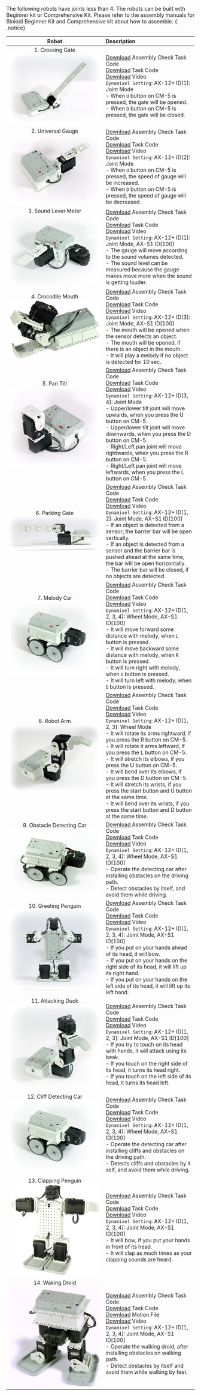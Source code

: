 The following robots have joints less than 4. The robots can be built with Beginner kit or Comprehensive Kit. Please refer to the assembly manuals for Bioloid Beginner Kit and Comprehensive kit about how to assemble.
{: .notice}

|Robot|Description|
|:---:|:---|
|1. Crossing Gate<br />![Ex_01][img_ex_01]|[Download][ex_1-1] Assembly Check Task Code<br />[Download][ex_1-2] Task Code<br />[Download][ex_1-3] Video<br /> `Dynamixel Setting`: AX-12+ ID[1]: Joint Mode<br />- When `U` button on CM-5 is pressed, the gate will be opened.<br />- When `D` button on CM-5 is pressed, the gate will be closed.|
|2. Universal Gauge<br />![Ex_02][img_ex_02]|[Download][ex_2-1] Assembly Check Task Code<br />[Download][ex_2-2] Task Code<br />[Download][ex_2-3] Video<br /> `Dynamixel Setting`: AX-12+ ID[2]: Joint Mode<br />- When `U` button on CM-5 is pressed, the speed of gauge will be increased.<br />- When `D` button on CM-5 is pressed, the speed of gauge will be decreased.|
|3. Sound Lever Meter<br />![Ex_03][img_ex_03]|[Download][ex_3-1] Assembly Check Task Code<br />[Download][ex_3-2] Task Code<br />[Download][ex_3-3] Video<br /> `Dynamixel Setting`: AX-12+ ID[1]: Joint Mode, AX-S1 ID[100]<br />- The gauge will move according to the sound volumes detected.<br />- The sound level can be measured because the gauge makes move more when the sound is getting louder.|
|4. Crocodile Mouth<br />![Ex_04][img_ex_04]|[Download][ex_4-1] Assembly Check Task Code<br />[Download][ex_4-2] Task Code<br />[Download][ex_4-3] Video<br /> `Dynamixel Setting`: AX-12+ ID[3]: Joint Mode, AX-S1 ID[100]<br />- The mouth will be opened when the sensor detects an object.<br />- The mouth will be opened, if there is an object in the mouth.<br />- It will play a melody if no object is detected for 10 sec.|
|5. Pan Tilt<br />![Ex_05][img_ex_05]|[Download][ex_5-1] Assembly Check Task Code<br />[Download][ex_5-2] Task Code<br />[Download][ex_5-3] Video<br /> `Dynamixel Setting`: AX-12+ ID[3, 4]: Joint Mode<br />- Upper/lower tilt joint will move upwards, when you press the U button on CM-5.<br />- Upper/lower tilt joint will move downwards, when you press the D button on CM-5.<br />- Right/Left pan joint will move rightwards, when you press the R button on CM-5.<br />- Right/Left pan joint will move leftwards, when you press the L button on CM-5.|
|6. Parking Gate<br />![Ex_06][img_ex_06]|[Download][ex_6-1] Assembly Check Task Code<br />[Download][ex_6-2] Task Code<br />[Download][ex_6-3] Video<br /> `Dynamixel Setting`: AX-12+ ID[1, 2]: Joint Mode, AX-S1 ID[100]<br />- If an object is detected from a sensor, the barrier bar will be open vertically.<br />- If an object is detected from a sensor and the barrier bar is pushed ahead at the same time, the bar will be open horizontally.<br />- The barrier bar will be closed, if no objects are detected.|
|7. Melody Car<br />![Ex_07][img_ex_07]|[Download][ex_7-1] Assembly Check Task Code<br />[Download][ex_7-2] Task Code<br />[Download][ex_7-3] Video<br /> `Dynamixel Setting`: AX-12+ ID[1, 2, 3, 4]: Wheel Mode, AX-S1 ID[100]<br />- It will move forward some distance with melody, when `L` button is pressed.<br />- It will move backward some distance with melody, when `R` button is pressed.<br />- It will turn right with melody, when `U` button is pressed.<br />- It will turn left with melody, when `D` button is pressed.|
|8. Robot Arm<br />![Ex_08][img_ex_08]|[Download][ex_8-1] Assembly Check Task Code<br />[Download][ex_8-2] Task Code<br />[Download][ex_8-3] Video<br /> `Dynamixel Setting`: AX-12+ ID[1, 2, 3]: Wheel Mode<br />- It will rotate its arms rightward, if you press the R button on CM-5.<br />- It will rotate it arms leftward, if you press the L button on CM-5.<br />- It will stretch its elbows, if you press the U button on CM-5.<br />- It will bend over its elbows, if you press the D button on CM-5.<br />- It will stretch its wrists, if you press the start button and U button at the same time.<br />- It will bend over its wrists, if you press the start button and D button at the same time.|
|9. Obstacle Detecting Car<br />![Ex_09][img_ex_09]|[Download][ex_9-1] Assembly Check Task Code<br />[Download][ex_9-2] Task Code<br />[Download][ex_9-3] Video<br /> `Dynamixel Setting`: AX-12+ ID[1, 2, 3, 4]: Wheel Mode, AX-S1 ID[100]<br />- Operate the detecting car after installing obstacles on the driving path.<br />- Detect obstacles by itself, and avoid them while driving.|
|10. Greeting Penguin<br />![Ex_10][img_ex_10]|[Download][ex_10-1] Assembly Check Task Code<br />[Download][ex_10-2] Task Code<br />[Download][ex_10-3] Video<br /> `Dynamixel Setting`: AX-12+ ID[1, 2, 3, 4]: Joint Mode, AX-S1 ID[100]<br />- If you put on your hands ahead of its head, it will bow.<br />- If you put on your hands on the right side of its head, it will lift up its right hand.<br />- If you put on your hands on the left side of its head, it will lift up its left hand.|
|11. Attacking Duck<br />![Ex_11][img_ex_11]|[Download][ex_11-1] Assembly Check Task Code<br />[Download][ex_11-2] Task Code<br />[Download][ex_11-3] Video<br /> `Dynamixel Setting`: AX-12+ ID[1, 2, 3]: Joint Mode, AX-S1 ID[100]<br />- If you try to touch on its head with hands, it will attack  using its beak.<br />- If  you touch on the right side of its head, it turns its head right.<br />- If you touch on the left side of its head, it turns its head left.|
|12. Cliff Detecting Car<br />![Ex_12][img_ex_12]|[Download][ex_12-1] Assembly Check Task Code<br />[Download][ex_12-2] Task Code<br />[Download][ex_12-3] Video<br /> `Dynamixel Setting`: AX-12+ ID[1, 2, 3, 4]: Wheel Mode, AX-S1 ID[100]<br />- Operate the detecting car after installing cliffs and obstacles on the driving path.<br />- Detects cliffs and obstacles by it self, and avoid them while driving.|
|13. Clapping Penguin<br />![Ex_13][img_ex_13]|[Download][ex_13-1] Assembly Check Task Code<br />[Download][ex_13-2] Task Code<br />[Download][ex_13-3] Video<br /> `Dynamixel Setting`: AX-12+ ID[1, 2, 3, 4]: Joint Mode, AX-S1 ID[100]<br />- It will bow, if you put your hands in front of its head.<br />- It will clap as much times as your clapping sounds are heard.|
|14. Waking Droid<br />![Ex_14][img_ex_14]|[Download][ex_14-1] Assembly Check Task Code<br />[Download][ex_14-2] Task Code<br />[Download][ex_14-3] Motion File<br />[Download][ex_14-4] Video<br />`Dynamixel Setting`: AX-12+ ID[1, 2, 3, 4]: Joint Mode, AX-S1 ID[100]<br />- Operate the walking droid, after installing obstacles on walking path.<br />- Detect obstacles by itself and avoid them while walking by feet.|

[img_ex_01]: /assets/images/edu/bioloid/bioloid_entry_crossinggate.png
[img_ex_02]: /assets/images/edu/bioloid/bioloid_entry_universal_gauge.jpg
[img_ex_03]: /assets/images/edu/bioloid/bioloid_entry_sound_level.jpg
[img_ex_04]: /assets/images/edu/bioloid/bioloid_entry_crocodilemouth.jpg
[img_ex_05]: /assets/images/edu/bioloid/bioloid_entry_pantilt.jpg
[img_ex_06]: /assets/images/edu/bioloid/bioloid_entry_parkinggate.jpg
[img_ex_07]: /assets/images/edu/bioloid/bioloid_entry_melodycar.png
[img_ex_08]: /assets/images/edu/bioloid/bioloid_entry_robot_arm.png
[img_ex_09]: /assets/images/edu/bioloid/bioloid_entry_obstacledetection.jpg
[img_ex_10]: /assets/images/edu/bioloid/bioloid_entry_greetingpenguin.jpg
[img_ex_11]: /assets/images/edu/bioloid/bioloid_entry_attackingduck.jpg
[img_ex_12]: /assets/images/edu/bioloid/bioloid_entry_melodycar.png
[img_ex_13]: /assets/images/edu/bioloid/bioloid_entry_clappingpenguin.png
[img_ex_14]: /assets/images/edu/bioloid/bioloid_entry_walkingdroid.png

[ex_1-1]: http://support.robotis.com/en/baggage_files/bioloid/bio_cmp_crossinggate_check_en.tsk
[ex_1-2]: http://support.robotis.com/en/baggage_files/bioloid/bio_cmp_crossinggate_en.tsk
[ex_1-3]: http://www.robotis.com/video/1_1.wmv
[ex_2-1]: http://support.robotis.com/en/baggage_files/bioloid/bio_cmp_universalgauge_check_en.tsk
[ex_2-2]: http://support.robotis.com/en/baggage_files/bioloid/bio_cmp_universalgauge_en.tsk
[ex_2-3]: http://www.robotis.com/video/1_2.wmv
[ex_3-1]: http://support.robotis.com/en/baggage_files/bioloid/bio_cmp_soundlevelmeter_check_en.tsk
[ex_3-2]: http://support.robotis.com/en/baggage_files/bioloid/bio_cmp_soundlevelmeter_en.tsk
[ex_3-3]: http://www.robotis.com/video/1_3.wmv
[ex_4-1]: http://support.robotis.com/en/baggage_files/bioloid/bio_cmp_crocodilemouth_check_en.tsk
[ex_4-2]: http://support.robotis.com/en/baggage_files/bioloid/bio_cmp_crocodilemouth_en.tsk
[ex_4-3]: http://www.robotis.com/video/1_4.wmv
[ex_5-1]: http://support.robotis.com/en/baggage_files/bioloid/bio_cmp_pantilt_check_en.tsk
[ex_5-2]: http://support.robotis.com/en/baggage_files/bioloid/bio_cmp_pantilt_en.tsk
[ex_5-3]: http://www.robotis.com/video/1_5.wmv
[ex_6-1]: http://support.robotis.com/en/baggage_files/bioloid/bio_cmp_parkinggate_check_en.tsk
[ex_6-2]: http://support.robotis.com/en/baggage_files/bioloid/bio_cmp_parkinggate_en.tsk
[ex_6-3]: http://www.robotis.com/video/1_6.wmv
[ex_7-1]: http://support.robotis.com/en/baggage_files/bioloid/bio_cmp_melodycar_check_en.tsk
[ex_7-2]: http://support.robotis.com/en/baggage_files/bioloid/bio_cmp_melodycar_en.tsk
[ex_7-3]: http://www.robotis.com/video/1_7.wmv
[ex_8-1]: http://support.robotis.com/en/baggage_files/bioloid/bio_cmp_robotarm_check_en.tsk
[ex_8-2]: http://support.robotis.com/en/baggage_files/bioloid/bio_cmp_robotarm_en.tsk
[ex_8-3]: http://www.robotis.com/video/1_8.wmv
[ex_9-1]: http://support.robotis.com/en/baggage_files/bioloid/bio_cmp_obstacledetectioncar_check_en.tsk
[ex_9-2]: http://support.robotis.com/en/baggage_files/bioloid/bio_cmp_obstacledetectioncar_en.tsk
[ex_9-3]: http://www.robotis.com/video/1_9.wmv
[ex_10-1]: http://support.robotis.com/en/baggage_files/bioloid/bio_cmp_greetingpenguin_check_en.tsk
[ex_10-2]: http://support.robotis.com/en/baggage_files/bioloid/bio_cmp_greetingpenguin_en.tsk
[ex_10-3]: http://www.robotis.com/video/1_10.wmv
[ex_11-1]: http://support.robotis.com/en/baggage_files/bioloid/bio_cmp_attackingduck_check_en.tsk
[ex_11-2]: http://support.robotis.com/en/baggage_files/bioloid/bio_cmp_attackingduck_en.tsk
[ex_11-3]: http://www.robotis.com/video/1_11.wmv
[ex_12-1]: http://support.robotis.com/en/baggage_files/bioloid/bio_cmp_cliffdetectioncar_check_en.tsk
[ex_12-2]: http://support.robotis.com/en/baggage_files/bioloid/bio_cmp_cliffdetectioncar_en.tsk
[ex_12-3]: http://www.robotis.com/video/1_12.wmv
[ex_13-1]: http://support.robotis.com/en/baggage_files/bioloid/bio_cmp_clappingpenguin_check_en.tsk
[ex_13-2]: http://support.robotis.com/en/baggage_files/bioloid/bio_cmp_clappingpenguin_en.tsk
[ex_13-3]: http://www.robotis.com/video/1_13.wmv
[ex_14-1]: http://support.robotis.com/en/baggage_files/bioloid/bio_cmp_walkingdroid_check_en.tsk
[ex_14-2]: http://support.robotis.com/en/baggage_files/bioloid/bio_cmp_walkingdroid_en.tsk
[ex_14-3]: http://support.robotis.com/en/baggage_files/bioloid/bio_cmp_walkingdroid_en.mtn
[ex_14-4]: http://www.robotis.com/video/1_14.wmv
